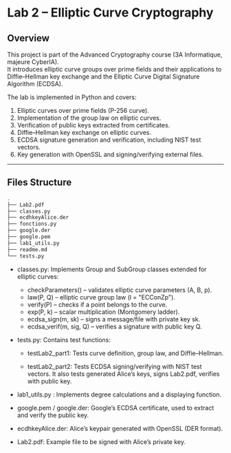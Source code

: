 # Lab 2 – Elliptic Curve Cryptography

## Overview

This project is part of the Advanced Cryptography course (3A Informatique, majeure CyberIA).  
It introduces elliptic curve groups over prime fields and their applications to Diffie–Hellman key exchange and the Elliptic Curve Digital Signature Algorithm (ECDSA).

The lab is implemented in Python and covers:

1. Elliptic curves over prime fields (P-256 curve).
2. Implementation of the group law on elliptic curves.
3. Verification of public keys extracted from certificates.
4. Diffie–Hellman key exchange on elliptic curves.
5. ECDSA signature generation and verification, including NIST test vectors.
6. Key generation with OpenSSL and signing/verifying external files.

---

## Files Structure
```bash
.
├── Lab2.pdf
├── classes.py
├── ecdhkeyAlice.der
├── fonctions.py
├── google.der
├── google.pem
├── lab1_utils.py
├── readme.md
└── tests.py
```

- classes.py: Implements Group and SubGroup classes extended for elliptic curves:

    - checkParameters() – validates elliptic curve parameters (A, B, p).
    - law(P, Q) – elliptic curve group law (l = "ECConZp").
    - verify(P) – checks if a point belongs to the curve.
    - exp(P, k) – scalar multiplication (Montgomery ladder).
    - ecdsa_sign(m, sk) – signs a message/file with private key sk.
    - ecdsa_verif(m, sig, Q) – verifies a signature with public key Q.

- tests.py: Contains test functions:

    - testLab2_part1: Tests curve definition, group law, and Diffie–Hellman.

    - testLab2_part2: Tests ECDSA signing/verifying with NIST test vectors. It also tests generated Alice’s keys, signs Lab2.pdf, verifies with public key.

- lab1_utils.py : Implements degree calculations and a displaying function.

- google.pem / google.der: Google’s ECDSA certificate, used to extract and verify the public key.

- ecdhkeyAlice.der: Alice’s keypair generated with OpenSSL (DER format).

- Lab2.pdf: Example file to be signed with Alice’s private key.